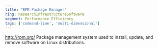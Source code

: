 ```yaml
---
title: "RPM Package Manager"
ring: ResearchInfrastructureSoftware
segment: Performance Efficiency
tags: ['command-line', 'multi-dimensional']
---
```

http://rpm.org/
Package management system used to install, update, and remove software on Linux distributions.
